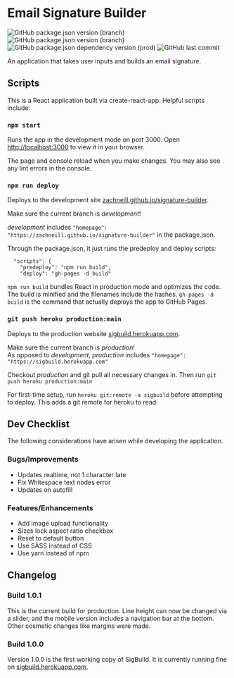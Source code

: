 # Email Signature Builder
![GitHub package.json version (branch)](https://img.shields.io/github/package-json/v/zachneill/signature-builder/production?color=g&label=production%20version&style=flat)
![GitHub package.json version (branch)](https://img.shields.io/github/package-json/v/zachneill/signature-builder/development?color=orange&label=development%20version&style=flat)
![GitHub package.json dependency version (prod)](https://img.shields.io/github/package-json/dependency-version/zachneill/signature-builder/react?color=blue)
![GitHub last commit](https://img.shields.io/github/last-commit/zachneill/signature-builder?color=purple&style=flat) 

An application that takes user inputs and builds an email signature. 

## Scripts

This is a React application built via create-react-app. Helpful scripts include: 

### `npm start`

Runs the app in the development mode on port 3000. 
Open [http://localhost:3000](http://localhost:3000) to view it in your browser.

The page and console reload when you make changes. You may also see any lint errors in the console.

### `npm run deploy` 

Deploys to the development site [zachneill.github.io/signature-builder](https://zachneill.github.io/signature-builder). 

Make sure the current branch is *development*! 

*development* includes `"homepage": "https://zachneill.github.io/signature-builder"` in the package.json.

Through the package.json, it just runs the predeploy and deploy scripts: 
```
  "scripts": {
    "predeploy": "npm run build",
    "deploy": "gh-pages -d build"
```
`npm run build` bundles React in production mode and optimizes the code. 
The build is minified and the filenames include the hashes. `gh-pages -d build` is the command that 
actually deploys the app to GitHub Pages.

### `git push heroku production:main` 

Deploys to the production website [sigbuild.herokuapp.com](https://sigbuild.herokuapp.com). 

Make sure the current branch is *production*!  
As opposed to *development*, *production* includes `"homepage": "https://sigbuild.herokuapp.com"`

Checkout *production* and git pull all necessary changes in. Then run `git push heroku production:main`

For first-time setup, run `heroku git:remote -a sigbuild` before attempting to deploy. This adds a git remote for heroku to read. 

## Dev Checklist

The following considerations have arisen while developing the application. 

### Bugs/Improvements

- Updates realtime, not 1 character late
- Fix Whitespace text nodes error 
- Updates on autofill

### Features/Enhancements

- Add image upload functionality
- Sizes lock aspect ratio checkbox
- Reset to default button
- Use SASS instead of CSS
- Use yarn instead of npm

## Changelog 

### Build 1.0.1 

This is the current build for production. Line height can now be changed via a slider, and the mobile version includes a navigation bar at the bottom. Other cosmetic changes like margins were made.

### Build 1.0.0 

Version 1.0.0 is the first working copy of SigBuild. It is currently running fine on [sigbuild.herokuapp.com](https://sigbuild.herokuapp.com). 
